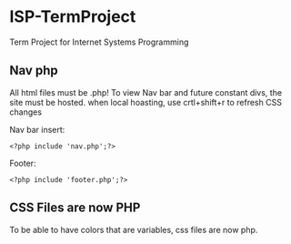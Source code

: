 # ISP-TermProject
Term Project for Internet Systems Programming


## Nav php
All html files must be .php!
To view Nav bar and future constant divs, the site must be hosted.
when local hoasting, use crtl+shift+r to refresh CSS changes

Nav bar insert:

    <?php include 'nav.php';?>

Footer:
    
    <?php include 'footer.php';?>

## CSS Files are now PHP
To be able to have colors that are variables, css files are now php.